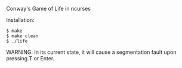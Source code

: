 Conway's Game of Life in ncurses

Installation:

    $ make
    $ make clean
    $ ./life

WARNING: In its current state, it will cause a segmentation fault upon pressing T or Enter.
